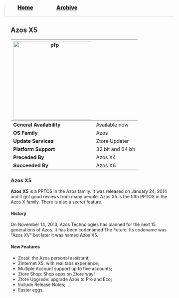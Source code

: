 <blockquote style="background: #0000;border-bottom: 1px solid #B2D2E1;height: 30px;margin: 0 -20px 20px;padding: 0px 20px 9px 40px;">
  <p style=""><a href="https://pptos-org.github.io/pptos/" style="font-size: 17px;font-weight: 900;font-style: normal;text-shadow: rgba(255,255,255,0.9) 0 1px 0;">Home</a>&nbsp;&nbsp;&nbsp;&nbsp;&nbsp;&nbsp;&nbsp;&nbsp;&nbsp;&nbsp;&nbsp;&nbsp;&nbsp;&nbsp;&nbsp;&nbsp;&nbsp;&nbsp;
    <a href="https://pptos-org.github.io/pptos/archive/" style="font-size: 17px;font-weight: 900;font-style: normal;text-shadow: rgba(255,255,255,0.9) 0 1px 0;">Archive</a>
  </p>
</blockquote>

## Azos X5 

| <a href="https://user-images.githubusercontent.com/58103738/133892941-aa33296e-756b-42f9-b8e8-7b4d7b9cfd1e.png"><img height="250" alt="pfp" src="https://user-images.githubusercontent.com/58103738/133892941-aa33296e-756b-42f9-b8e8-7b4d7b9cfd1e.png" /></a>| |
| ------------------------- | ----------------------------- |
| **General Availability**  | Available now                 |
| **OS Family**             | Azos                          |
| **Update Services**       | Ztore Updater                 |
| **Platform Support**      | 32 bit and 64 bit             |
| **Preceded By**           | Azos X4                       |
| **Succeeded By**          | Azos X6                       |

### Azos X5 

**Azos X5** is a PPTOS in the Azos family. It was released on January 24, 2014 and it got good reviews from many people. Azos X5 is the fifth PPTOS in the Azos X family. There is also a secret feature. 

#### History

On November 14, 2013, Azos Technologies has planned for the next 15 generations of Azos. It has been codenamed The Future. Its codename was "Azos XV" but later it was named Azos X5.

#### New Features

- Zossi: the Azos personal assistant;
- Zinternet X5: with real tabs experience;
- Multiple Account support up to five accounts;
- Ztore Shop: Shop apps on Ztore way!
- Ztore Upgrade: upgrade Azos to Pro and Eco;
- Include Release Notes;
- Easter eggs.

<body style="background-image: url(https://raw.githubusercontent.com/hexa-one/pptos-wiki/gh-pages/assets/background/background.png);background-repeat: no-repeat;background-attachment: fixed;background-size: cover;">